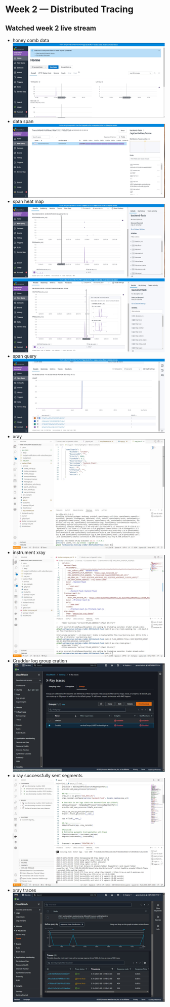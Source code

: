 # Week 2 — Distributed Tracing
## Watched week 2  live stream 
- honey comb data
![](assets/week2/honeycomb%20data.jpg)
- data span
![](assets/week2/data%20spans.jpg)
- span heat map
![](assets/week2/span%20heat%20map.jpg)
![](assets/week2/spans%20heat%20map-2.jpg)
- span query
![](assets/week2/trace%20query.jpg)
- xray 
![xray.json](assets/week2/xray-jason.jpg)
- instrument xray
![instrument xray](assets/week2/instrument%20xray.jpg)
- Cruddur log group cration
![log group created](assets/week2/crudder%20log%20group%20created.jpg)
- x ray successfully sent segments
![](assets/week2/xray%20successfully%20sent%20segments.jpg)
- xray traces
![](assets/week2/xray%20traces.jpg)
